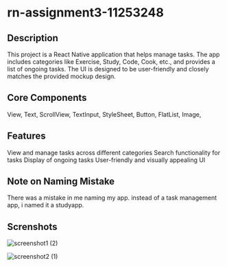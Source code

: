 # rn-assignment3-11253248

## Description

This project is a React Native application that helps manage tasks. The app includes categories like Exercise, Study, Code, Cook, etc., and provides a list of ongoing tasks. The UI is designed to be user-friendly and closely matches the provided mockup design.

## Core Components

View,
Text,
ScrollView,
TextInput,
StyleSheet,
Button,
FlatList,
Image,

## Features

View and manage tasks across different categories
Search functionality for tasks
Display of ongoing tasks
User-friendly and visually appealing UI

## Note on Naming Mistake

There was a mistake in me naming my app. instead of a task management app, i named it a studyapp.

## Screnshots

![screenshot1 (2)](https://github.com/AdwoaAkonnor/rn-assignment3-11253248/assets/170194218/afb29035-d666-4c0e-b5ef-0e7af9681588)

![screenshot2 (1)](https://github.com/AdwoaAkonnor/rn-assignment3-11253248/assets/170194218/3f41a296-c7e4-4e4e-925b-4fc6bfddf4fa)
